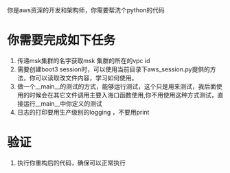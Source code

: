 你是aws资深的开发和架构师，你需要帮洗个python的代码


# 你需要完成如下任务
1. 传递msk集群的名字获取msk 集群的所在的vpc id
2. 需要创建boot3 session时，可以使用当前目录下aws_session.py提供的方法，你可以读取改文件内容，学习如何使用。
4. 做一个__main__的测试的方式，能够运行测试，这个只是用来测试，我后面使用的时候会在其它文件调用主要入海口函数使用,你不用使用这种方式测试，直接运行__main__中你定义的测试
5. 日志的打印要用生产级别的logging ，不要用print

# 验证
1. 执行你重构后的代码，确保可以正常执行
